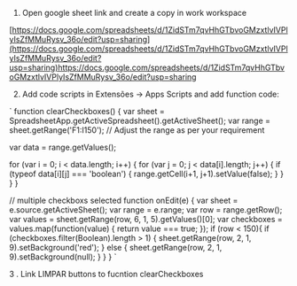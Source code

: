 
1. Open google sheet link and create a copy in work workspace

[https://docs.google.com/spreadsheets/d/1ZidSTm7qvHhGTbvoGMzxtlvIVPlyIsZfMMuRysv_36o/edit?usp=sharing](https://docs.google.com/spreadsheets/d/1ZidSTm7qvHhGTbvoGMzxtlvIVPlyIsZfMMuRysv_36o/edit?usp=sharing)https://docs.google.com/spreadsheets/d/1ZidSTm7qvHhGTbvoGMzxtlvIVPlyIsZfMMuRysv_36o/edit?usp=sharing

2. Add code scripts in Extensões -> Apps Scripts and add function code:
   
`
function clearCheckboxes() {
  var sheet = SpreadsheetApp.getActiveSpreadsheet().getActiveSheet();
  var range = sheet.getRange('F1:I150'); // Adjust the range as per your requirement
  
  var data = range.getValues();
  
  for (var i = 0; i < data.length; i++) {
    for (var j = 0; j < data[i].length; j++) {
      if (typeof data[i][j] === 'boolean') {
        range.getCell(i+1, j+1).setValue(false);
      }
    }
  }
}

// multiple checkboxs selected
function onEdit(e) {
  var sheet = e.source.getActiveSheet();
  var range = e.range;
  var row = range.getRow();
  var values = sheet.getRange(row, 6, 1, 5).getValues()[0];
  var checkboxes = values.map(function(value) {
    return value === true;
  });
  if (row < 150){
    if (checkboxes.filter(Boolean).length > 1) {
      sheet.getRange(row, 2, 1, 9).setBackground('red');
    } else {
      sheet.getRange(row, 2, 1, 9).setBackground(null);
    }
  }
}
`

3 . Link LIMPAR buttons to fucntion clearCheckboxes
